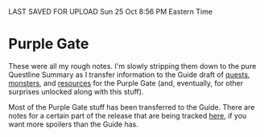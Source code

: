 LAST SAVED FOR UPLOAD Sun 25 Oct 8:56 PM Eastern Time

# Purple Gate

These were all my rough notes. I'm slowly stripping them down to the pure Questline Summary as I transfer information to the Guide draft of [quests](https://github.com/CodeScop/Oge-Mai-Field-Guide/blob/master/purplegatequests.md), [monsters](https://github.com/CodeScop/Oge-Mai-Field-Guide/blob/master/purplegatemonsters.md), and [resources](https://github.com/CodeScop/Oge-Mai-Field-Guide/blob/master/purplegateresources.md) for the Purple Gate (and, eventually, for other surprises unlocked along with this stuff).

Most of the Purple Gate stuff has been transferred to the Guide. There are notes for a certain part of the release that are being tracked [here](https://github.com/CodeScop/Oge-Mai-Field-Guide/blob/master/cavenotes.md), if you want more spoilers than the Guide has.